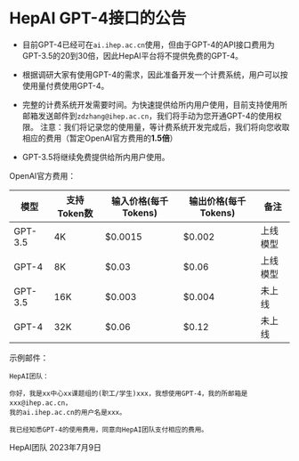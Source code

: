 
# HepAI GPT-4接口的公告

+ 目前GPT-4已经可在`ai.ihep.ac.cn`使用，但由于GPT-4的API接口费用为GPT-3.5的20到30倍，因此HepAI平台将不提供免费的GPT-4。

+ 根据调研大家有使用GPT-4的需求，因此准备开发一个计费系统，用户可以按使用量付费使用GPT-4。

+ 完整的计费系统开发需要时间。为快速提供给所内用户使用，目前支持使用所邮箱发送邮件到`zdzhang@ihep.ac.cn`，我们将手动为您开通GPT-4的使用权限。
注意：我们将记录您的使用量，等计费系统开发完成后，我们将向您收取相应的费用（暂定OpenAI官方费用的**1.5倍**）
+ GPT-3.5将继续免费提供给所内用户使用。

OpenAI官方费用：

| 模型 | 支持Token数 | 输入价格(每千Tokens) | 输出价格(每千Tokens) | 备注 |
| --- | --- | --- | --- | --- |
| GPT-3.5 | 4K | $0.0015 | $0.002 | 上线模型 |
| GPT-4 | 8K | $0.03 | $0.06 | 上线模型 |
| GPT-3.5 | 16K | $0.003 | $0.004 | 未上线 |
| GPT-4 | 32K | $0.06 | $0.12 | 未上线| 


示例邮件：
    
    HepAI团队：
    
    你好，我是xx中心xx课题组的(职工/学生)xxx，我想使用GPT-4，我的所邮箱是xxx@ihep.ac.cn，
    我的ai.ihep.ac.cn的用户名是xxx。

    我已经知悉GPT-4的使用费用，同意向HepAI团队支付相应的费用。



HepAI团队
2023年7月9日






